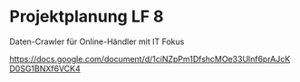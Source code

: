 # Projektplanung LF 8
Daten-Crawler für Online-Händler mit IT Fokus

https://docs.google.com/document/d/1ciNZpPm1DfshcMOe33Ulnf6prAJcKD0SG1BNXf6VCK4
